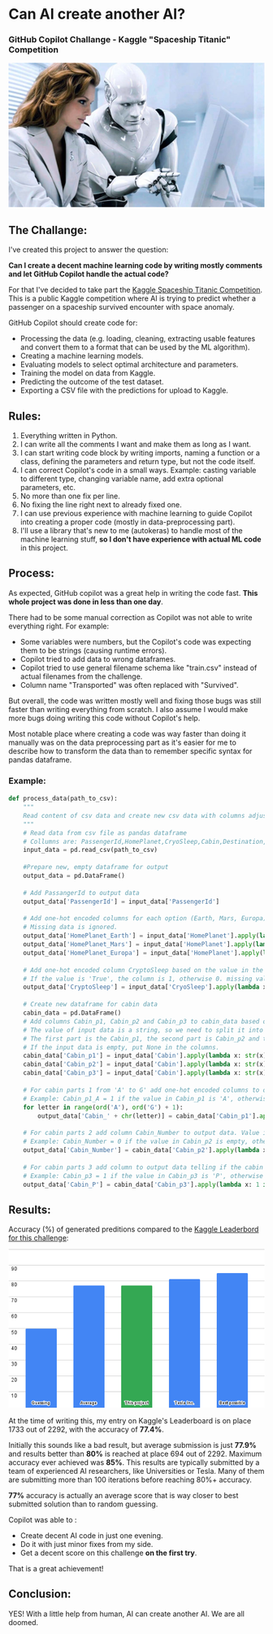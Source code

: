 # Can AI create another AI?
### GitHub Copilot Challange - Kaggle "Spaceship Titanic" Competition

![](images/banner.jpg)

## The Challange:
I've created this project to answer the question:

**Can I create a decent machine learning code by writing mostly comments and let GitHub Copilot handle the actual code?**

For that I've decided to take part the [Kaggle Spaceship Titanic Competition](https://www.kaggle.com/competitions/spaceship-titanic). 
This is a public Kaggle competition where AI is trying to predict whether a passenger on a spaceship survived encounter with space anomaly. 

GitHub Copilot should create code for:
- Processing the data (e.g. loading, cleaning, extracting usable features and convert them to a format that can be used by the ML algorithm).
- Creating a machine learning models.
- Evaluating models to select optimal architecture and parameters.
- Training the model on data from Kaggle.
- Predicting the outcome of the test dataset.
- Exporting a CSV file with the predictions for upload to Kaggle.


## Rules:

 1. Everything written in Python.
 2. I can write all the comments I want and make them as long as I want.
 3. I can start writing code block by writing imports, naming a function or a class, defining the parameters and return type, but not the code itself.
 4. I can correct Copilot's code in a small ways. Example: casting variable to different type, changing variable name, add extra optional parameters, etc.
 5. No more than one fix per line.
 6. No fixing the line right next to already fixed one.
 7. I can use previous experience with machine learning to guide Copilot into creating a proper code (mostly in data-preprocessing part).
 8. I'll use a library that's new to me (autokeras) to handle most of the machine learning stuff, **so I don't have experience with actual ML code** in this project.

## Process:

As expected, GitHub copilot was a great help in writing the code fast. **This whole project was done in less than one day**.

There had to be some manual correction as Copilot was not able to write everything right. For example:
- Some variables were numbers, but the Copilot's code was expecting them to be strings (causing runtime errors).
- Copilot tried to add data to wrong dataframes.
- Copilot tried to use general filename schema like "train.csv" instead of actual filenames from the challenge.
- Column name "Transported" was often replaced with "Survived".

But overall, the code was written mostly well and fixing those bugs was still faster than writing everything from scratch.
I also assume I would make more bugs doing writing this code without Copilot's help.

Most notable place where creating a code was way faster than doing it manually was on the data preprocessing part 
as it's easier for me to describe how to transform the data than to remember specific syntax for pandas dataframe.

### Example:
```python
def process_data(path_to_csv):
    """
    Read content of csv data and create new csv data with columns adjusted for machine learning.
    """
    # Read data from csv file as pandas dataframe
    # Collumns are: PassengerId,HomePlanet,CryoSleep,Cabin,Destination,Age,VIP,RoomService,FoodCourt,ShoppingMall,Spa,VRDeck,Name,Transported
    input_data = pd.read_csv(path_to_csv)

    #Prepare new, empty dataframe for output
    output_data = pd.DataFrame()

    # Add PassangerId to output data
    output_data['PassengerId'] = input_data['PassengerId']
    
    # Add one-hot encoded columns for each option (Earth, Mars, Europa) in the HomePlanet column in input data.
    # Missing data is ignored.
    output_data['HomePlanet_Earth'] = input_data['HomePlanet'].apply(lambda x: 1 if x == 'Earth' else 0)
    output_data['HomePlanet_Mars'] = input_data['HomePlanet'].apply(lambda x: 1 if x == 'Mars' else 0)
    output_data['HomePlanet_Europa'] = input_data['HomePlanet'].apply(lambda x: 1 if x == 'Europa' else 0)

    # Add one-hot encoded column CryptoSleep based on the value in the CryoSleep column in input data.
    # If the value is 'True', the column is 1, otherwise 0. missing values are treated as 0.
    output_data['CryptoSleep'] = input_data['CryoSleep'].apply(lambda x: 1 if x == True else 0)

    # Create new dataframe for cabin data
    cabin_data = pd.DataFrame()
    # Add columns Cabin_p1, Cabin_p2 and Cabin_p3 to cabin_data based on the value in the Cabin column in input data.
    # The value of input data is a string, so we need to split it into three parts with "/" as separator.
    # The first part is the Cabin_p1, the second part is Cabin_p2 and the third part is Cabin_p3.
    # If the input data is empty, put None in the columns.
    cabin_data['Cabin_p1'] = input_data['Cabin'].apply(lambda x: str(x).split('/')[0] if len(str(x).split('/')) > 0 else None)
    cabin_data['Cabin_p2'] = input_data['Cabin'].apply(lambda x: str(x).split('/')[1] if len(str(x).split('/')) > 1 else None)
    cabin_data['Cabin_p3'] = input_data['Cabin'].apply(lambda x: str(x).split('/')[2] if len(str(x).split('/')) > 2 else None)

    # For cabin parts 1 from 'A' to G' add one-hot encoded columns to output data for each option (A,B,C,D,E,F,G)
    # Example: Cabin_p1_A = 1 if the value in Cabin_p1 is 'A', otherwise 0
    for letter in range(ord('A'), ord('G') + 1):
        output_data['Cabin_' + chr(letter)] = cabin_data['Cabin_p1'].apply(lambda x: 1 if x == chr(letter) else 0)

    # For cabin parts 2 add column Cabin_Number to output data. Value is the number in the second part of the cabin divided by 2000.
    # Example: Cabin_Number = 0 if the value in Cabin_p2 is empty, otherwise the value in Cabin_p2 divided by 2000.
    output_data['Cabin_Number'] = cabin_data['Cabin_p2'].apply(lambda x: 0 if x == None or str(x) == 'nan' else int(x) / 2000)

    # For cabin parts 3 add column to output data telling if the cabin is a type P cabin.
    # Example: Cabin_p3 = 1 if the value in Cabin_p3 is 'P', otherwise 0
    output_data['Cabin_P'] = cabin_data['Cabin_p3'].apply(lambda x: 1 if x == 'P' else 0)
```
## Results:
Accuracy (%) of generated preditions compared to the [Kaggle Leaderbord for this challenge](https://www.kaggle.com/competitions/spaceship-titanic/leaderboard):

![chart](images/chart.png)

At the time of writing this, my entry on Kaggle's Leaderboard is on place 1733 out of 2292, with the accuracy of **77.4%**.

Initially this sounds like a bad result, but average submission is just **77.9%** and results better than **80%** is reached at place 694 out of 2292.
Maximum accuracy ever achieved was **85%**. This results are typically submitted by a team of experienced AI researchers, like Universities or Tesla. Many of them are submitting more than 100 iterations before reaching 80%+ accuracy.

**77%** accuracy is actually an average score that is way closer to best submitted solution than to random guessing. 

Copilot was able to :
- Create decent AI code in just one evening.
- Do it with just minor fixes from my side.
- Get a decent score on this challenge **on the first try**. 
 
That is a great achievement!

## Conclusion:

YES! With a little help from human, AI can create another AI. We are all doomed.


